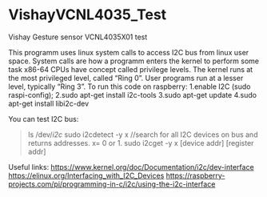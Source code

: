 # VishayVCNL4035_Test
Vishay Gesture sensor VCNL4035X01 test

This programm uses linux system calls to access I2C bus from linux user space. System calls are how a programm enters the kernel to perform some task
x86-64 CPUs have concept called privilege levels. The kernel runs at the most privileged level, called “Ring 0”. User programs run at a lesser level, typically “Ring 3”.
To run this code on raspberry:
1.enable I2C (sudo raspi-config);
2.sudo apt-get install i2c-tools
3.sudo apt-get update
4.sudo apt-get install libi2c-dev

You can test I2C bus:
>ls /dev/*i2c* 
sudo i2cdetect -y x //search for all I2C devices on bus and returns addresses. x= 0 or 1. 
sudo i2cget -y x [device addr] [register addr] 




Useful links:
https://www.kernel.org/doc/Documentation/i2c/dev-interface
https://elinux.org/Interfacing_with_I2C_Devices
https://raspberry-projects.com/pi/programming-in-c/i2c/using-the-i2c-interface
